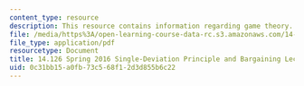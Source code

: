 ```yaml
---
content_type: resource
description: This resource contains information regarding game theory.
file: /media/https%3A/open-learning-course-data-rc.s3.amazonaws.com/14-126-game-theory-spring-2016/0c31bb15a0fb73c568f12d3d855b6c22_MIT14_126S16_bargaining.pdf
file_type: application/pdf
resourcetype: Document
title: 14.126 Spring 2016 Single-Deviation Principle and Bargaining Lecture Slides
uid: 0c31bb15-a0fb-73c5-68f1-2d3d855b6c22
---
```

